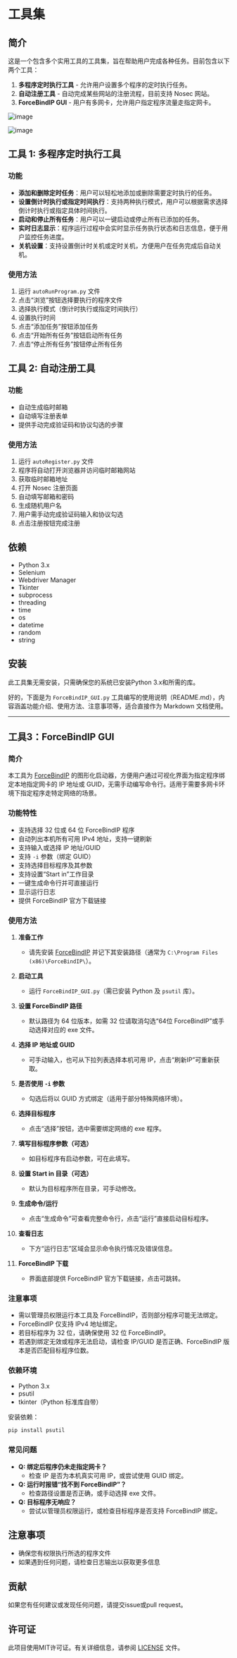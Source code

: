 # 工具集

## 简介
这是一个包含多个实用工具的工具集，旨在帮助用户完成各种任务。目前包含以下两个工具：

1. **多程序定时执行工具** - 允许用户设置多个程序的定时执行任务。
2. **自动注册工具** - 自动完成某些网站的注册流程，目前支持 Nosec 网站。
3. **ForceBindIP GUI** - 用户有多网卡，允许用户指定程序流量走指定网卡。

![image](https://github.com/user-attachments/assets/471be86e-09ec-48b6-add4-5247b881f47f)

![image](https://github.com/user-attachments/assets/b370ac61-9afc-4eec-bcf6-747d65c7dd7d)


## 工具 1: 多程序定时执行工具

### 功能
- **添加和删除定时任务**：用户可以轻松地添加或删除需要定时执行的任务。
- **设置倒计时执行或指定时间执行**：支持两种执行模式，用户可以根据需求选择倒计时执行或指定具体时间执行。
- **启动和停止所有任务**：用户可以一键启动或停止所有已添加的任务。
- **实时日志显示**：程序运行过程中会实时显示任务执行状态和日志信息，便于用户监控任务进度。
- **关机设置**：支持设置倒计时关机或定时关机，方便用户在任务完成后自动关机。

### 使用方法
1. 运行 `autoRunProgram.py` 文件
2. 点击“浏览”按钮选择要执行的程序文件
3. 选择执行模式（倒计时执行或指定时间执行）
4. 设置执行时间
5. 点击“添加任务”按钮添加任务
6. 点击“开始所有任务”按钮启动所有任务
7. 点击“停止所有任务”按钮停止所有任务

## 工具 2: 自动注册工具

### 功能
- 自动生成临时邮箱
- 自动填写注册表单
- 提供手动完成验证码和协议勾选的步骤

### 使用方法
1. 运行 `autoRegister.py` 文件
2. 程序将自动打开浏览器并访问临时邮箱网站
3. 获取临时邮箱地址
4. 打开 Nosec 注册页面
5. 自动填写邮箱和密码
6. 生成随机用户名
7. 用户需手动完成验证码输入和协议勾选
8. 点击注册按钮完成注册

## 依赖
- Python 3.x
- Selenium
- Webdriver Manager
- Tkinter
- subprocess
- threading
- time
- os
- datetime
- random
- string

## 安装
此工具集无需安装，只需确保您的系统已安装Python 3.x和所需的库。

好的，下面是为 `ForceBindIP_GUI.py` 工具编写的使用说明（README.md），内容涵盖功能介绍、使用方法、注意事项等，适合直接作为 Markdown 文档使用。

---

## 工具3：ForceBindIP GUI

### 简介

本工具为 [ForceBindIP](https://r1ch.net/projects/forcebindip) 的图形化启动器，方便用户通过可视化界面为指定程序绑定本地指定网卡的 IP 地址或 GUID，无需手动编写命令行。适用于需要多网卡环境下指定程序走特定网络的场景。

### 功能特性

- 支持选择 32 位或 64 位 ForceBindIP 程序
- 自动列出本机所有可用 IPv4 地址，支持一键刷新
- 支持输入或选择 IP 地址/GUID
- 支持 `-i` 参数（绑定 GUID）
- 支持选择目标程序及其参数
- 支持设置“Start in”工作目录
- 一键生成命令行并可直接运行
- 显示运行日志
- 提供 ForceBindIP 官方下载链接

### 使用方法

1. **准备工作**
   - 请先安装 [ForceBindIP](https://r1ch.net/projects/forcebindip) 并记下其安装路径（通常为 `C:\Program Files (x86)\ForceBindIP\`）。

2. **启动工具**
   - 运行 `ForceBindIP_GUI.py`（需已安装 Python 及 `psutil` 库）。

3. **设置 ForceBindIP 路径**
   - 默认路径为 64 位版本，如需 32 位请取消勾选“64位 ForceBindIP”或手动选择对应的 exe 文件。

4. **选择 IP 地址或 GUID**
   - 可手动输入，也可从下拉列表选择本机可用 IP，点击“刷新IP”可重新获取。

5. **是否使用 `-i` 参数**
   - 勾选后将以 GUID 方式绑定（适用于部分特殊网络环境）。

6. **选择目标程序**
   - 点击“选择”按钮，选中需要绑定网络的 exe 程序。

7. **填写目标程序参数（可选）**
   - 如目标程序有启动参数，可在此填写。

8. **设置 Start in 目录（可选）**
   - 默认为目标程序所在目录，可手动修改。

9. **生成命令/运行**
   - 点击“生成命令”可查看完整命令行，点击“运行”直接启动目标程序。

10. **查看日志**
    - 下方“运行日志”区域会显示命令执行情况及错误信息。

11. **ForceBindIP 下载**
    - 界面底部提供 ForceBindIP 官方下载链接，点击可跳转。

### 注意事项

- 需以管理员权限运行本工具及 ForceBindIP，否则部分程序可能无法绑定。
- ForceBindIP 仅支持 IPv4 地址绑定。
- 若目标程序为 32 位，请确保使用 32 位 ForceBindIP。
- 若遇到绑定无效或程序无法启动，请检查 IP/GUID 是否正确、ForceBindIP 版本是否匹配目标程序位数。

### 依赖环境

- Python 3.x
- psutil
- tkinter（Python 标准库自带）

安装依赖：
```bash
pip install psutil
```

### 常见问题

- **Q: 绑定后程序仍未走指定网卡？**
  - 检查 IP 是否为本机真实可用 IP，或尝试使用 GUID 绑定。
- **Q: 运行时报错“找不到 ForceBindIP”？**
  - 检查路径设置是否正确，或手动选择 exe 文件。
- **Q: 目标程序无响应？**
  - 尝试以管理员权限运行，或检查目标程序是否支持 ForceBindIP 绑定。


## 注意事项
- 确保您有权限执行所选的程序文件
- 如果遇到任何问题，请检查日志输出以获取更多信息

## 贡献
如果您有任何建议或发现任何问题，请提交issue或pull request。

## 许可证
此项目使用MIT许可证。有关详细信息，请参阅 [LICENSE](LICENSE) 文件。
